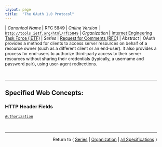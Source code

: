 ```yaml
---
layout: page
title:  "The OAuth 1.0 Protocol"
---
```


| *Canonical Name* | RFC 5849
| *Online Version* | [`http://tools.ietf.org/html/rfc5849`](http://tools.ietf.org/html/rfc5849)
| *Organization* | [Internet Engineering Task Force (IETF)](..  "List of specification series by this organization")
| *Series* | [Request for Comments (RFC)](.  "List of specifications in this series")
| *Abstract* | OAuth provides a method for clients to access server resources on behalf of a resource owner (such as a different client or an end-user). It also provides a process for end-users to authorize third-party access to their server resources without sharing their credentials (typically, a username and password pair), using user-agent redirections.

<br/>
<hr/>

## Specified Web Concepts:

### HTTP Header Fields

[`Authorization`](/concepts/http-header/Authorization "Protocol parameters can be transmitted using the HTTP &#34;Authorization&#34; header field as defined by RFC 2617 with the auth-scheme name set to &#34;OAuth&#34; (case insensitive).")



<br/>
<hr/>

<p style="text-align: right">Return to ( <a href="./">Series</a> | <a href="../">Organization</a> | <a href="../../">all Specifications</a> )</p>